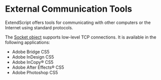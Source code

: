 # External Communication Tools

ExtendScript offers tools for communicating with other computers or the Internet using standard
protocols.

The [Socket object](socket-object.md) supports low-level TCP connections. It is available in the following applications:

- Adobe Bridge CS5
- Adobe InDesign CS5
- Adobe InCopy® CS5
- Adobe After Effects® CS5
- Adobe Photoshop CS5
